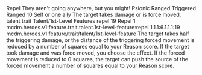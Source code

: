 <ability>
  <name>Repel</name>
  <flavor>They aren&apos;t going anywhere, but you might!</flavor>
  <keywords>
    <keyword>Psionic</keyword>
    <keyword>Ranged</keyword>
  </keywords>
  <type>Triggered</type>
  <distance>Ranged 10</distance>
  <target>Self or one ally</target>
  <trigger>The target takes damage or is force moved.</trigger>
  <metadata>
    <class>talent</class>
    <feature_type>trait</feature_type>
    <file_dpath>Talent/1st-Level Features</file_dpath>
    <item_id>repel</item_id>
    <item_index>19</item_index>
    <item_name>Repel</item_name>
    <level>1</level>
    <scc>mcdm.heroes.v1:feature.trait.talent.1st-level-feature:repel</scc>
    <scdc>1.1.1:6.1.1.1:19</scdc>
    <source>mcdm.heroes.v1</source>
    <type>feature/trait/talent/1st-level-feature</type>
  </metadata>
  <effects>
    <effect type="mundane">The target takes half the triggering damage, or the distance of the triggering forced movement is reduced by a number of squares equal to your Reason score. If the target took damage and was force moved, you choose the effect. If the forced movement is reduced to 0 squares, the target can push the source of the forced movement a number of squares equal to your Reason score.</effect>
  </effects>
</ability>
